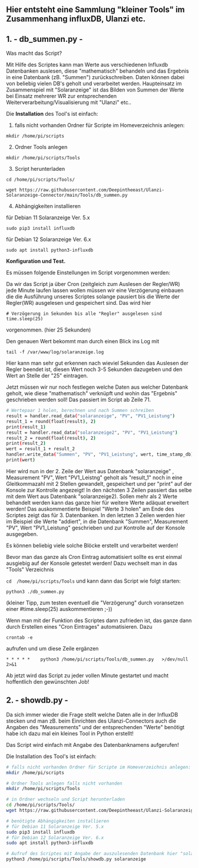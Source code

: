 ## Hier entsteht eine Sammlung "kleiner Tools" im Zusammenhang influxDB, Ulanzi etc.




## 1. - db_summen.py -

Was macht das Script?

Mit Hilfe des Scriptes kann man Werte aus verschiedenen Influxdb Datenbanken auslesen, diese "mathematisch" behandeln und das Ergebnis in eine Datenbank (zB. "Summen") zurückschreiben. Daten können dabei von beliebig vielen DB's geholt und verarbeitet werden.
Haupteinsatz im Zusammenspiel mit "Solaranzeige" ist das Bilden von Summen der Werte bei Einsatz mehrerer WR zur entsprechenden Weiterverarbeitung/Visualisierung mit "Ulanzi" etc..

Die **Installation** des Tool's ist einfach:

1. falls nicht vorhanden Ordner für Scripte im Homeverzeichnis anlegen:

`mkdir /home/pi/scripts`

2. Ordner Tools anlegen

`mkdir /home/pi/scripts/Tools`

3. Script herunterladen


`cd /home/pi/scripts/Tools/`

`wget https://raw.githubusercontent.com/Deepintheeast/Ulanzi-Solaranzeige-Connector/main/Tools/db_summen.py`


4. Abhängigkeiten installieren

für Debian 11 Solaranzeige Ver. 5.x

`sudo pip3 install influxdb`

für Debian 12 Solaranzeige Ver. 6.x

`sudo apt install python3-influxdb`




**Konfiguration und Test.**

Es müssen folgende Einstellungen im Script vorgenommen werden:

Da wir das Script ja über Cron (zeitgleich zum Auslesen der Regler/WR) jede Minute laufen lassen wollen müssen wir eine Verzögerung einbauen die die Ausführung unseres Scriptes solange pausiert bis die Werte der Regler(WR) ausgelesen und gespeichert sind. Das wird hier 

```
# Verzögerung in Sekunden bis alle "Regler" ausgelesen sind
time.sleep(25)
```
vorgenommen. (hier 25 Sekunden) 

Den genauen Wert bekommt man durch einen Blick ins Log mit

`tail -f /var/www/log/solaranzeige.log`

Hier kann man sehr gut erkennen nach wieviel Sekunden das Auslesen der Regler beendet ist, diesen Wert noch 3-5 Sekunden dazugeben und den Wert an Stelle der "25" eintragen.

Jetzt müssen wir nur noch festlegen welche Daten aus welcher Datenbank geholt, wie diese "mathematisch" verknüpft und wohin das "Ergebnis" geschrieben werden soll! Das passiert im Script ab Zeile 71.

```bash
# Wertepaar 1 holen, berechnen und nach Summen schreiben
result = handler.read_data("solaranzeige", "PV", "PV1_Leistung")
result_1 = round(float(result), 2)
print(result_1)
result = handler.read_data("solaranzeige2", "PV", "PV1_Leistung")
result_2 = round(float(result), 2)
print(result_2)
wert = result_1 + result_2
handler.write_data("Summen", "PV", "PV1_Leistung", wert, time_stamp_db)
print(wert)
```
Hier wird nun in der 2. Zeile der Wert aus Datenbank "solaranzeige" , Measurement "PV", Wert "PV1_Leistng" geholt als "result_1" noch in eine Gleitkommazahl mit 2 Stellen gewandelt, gespeichert und per "print" auf der Konsole zur Kontrolle angezeigt! In den nächsten 3 Zeilen passiert das selbe mit dem Wert aus Datenbank "solaranzeige2).
Sollen mehr als 2 Werte behandelt werden kann das ganze hier für weitere Werte adäquat erweitert werden! Das auskommentierte Beispiel "Werte 3 holen" am Ende des Scriptes zeigt das für 3. Datenbanken.
In den letzten 3 Zeilen werden hier im Beispiel die Werte "addiert", in die Datenbank "Summen", Measurement "PV", Wert "PV1_Leistung" geschrieben und zur Kontrolle auf der Konsole ausgegeben.

Es können beliebig viele solche Blöcke erstellt und verarbeitet werden!


Bevor man das ganze als Cron Eintrag automatisiert sollte es erst einmal ausgiebig auf der Konsole getestet werden!
Dazu wechselt man in das "Tools" Verzeichnis

`cd  /home/pi/scripts/Tools` und kann dann das Script wie folgt starten:

`python3 ./db_summen.py`

(kleiner Tipp, zum testen eventuell die "Verzögerung" durch voransetzen einer #time.sleep(25) auskommentieren ;-))

Wenn man mit der Funktion des Scriptes dann zufrieden ist, das ganze dann durch Erstellen eines "Cron Eintrages" automatisieren. Dazu

`crontab -e`

aufrufen und um diese Zeile ergänzen

`* * * * *    python3 /home/pi/scripts/Tools/db_summen.py	>/dev/null 2>&1`

Ab jetzt wird das Script zu jeder vollen Minute gestartet und macht hoffentlich den gewünschten Job!





## 2. - showdb.py -

Da sich immer wieder die Frage stellt welche Daten alle in der InfluxDB stecken und man zB. beim Einrichten des Ulanzi-Connectors auch die Angaben des "Measurements" und der entsprechenden "Werte" benötigt habe ich dazu mal ein kleines Tool in Python erstellt!

Das Script wird einfach mit Angabe des Datenbanknamens aufgerufen!

Die Installation des Tool's ist einfach:

```bash
# falls nicht vorhanden Ordner für Scripte im Homeverzeichnis anlegen:
mkdir /home/pi/scripts

# Ordner Tools anlegen falls nicht vorhanden
mkdir /home/pi/scripts/Tools

# in Ordner wechseln und Script herunterladen
cd /home/pi/scripts/Tools/
wget https://raw.githubusercontent.com/Deepintheeast/Ulanzi-Solaranzeige-Connector/main/Tools/showdb.py

# benötigte Abhängigkeiten installieren
# für Debian 11 Solaranzeige Ver. 5.x
sudo pip3 install influxdb
# für Debian 12 Solaranzeige Ver. 6.x
sudo apt install python3-influxdb

# Aufruf des Scriptes mit Angabe der auszulesenden Datenbank hier "solaranzeige"
python3 /home/pi/scripts/Tools/showdb.py solaranzeige
```

